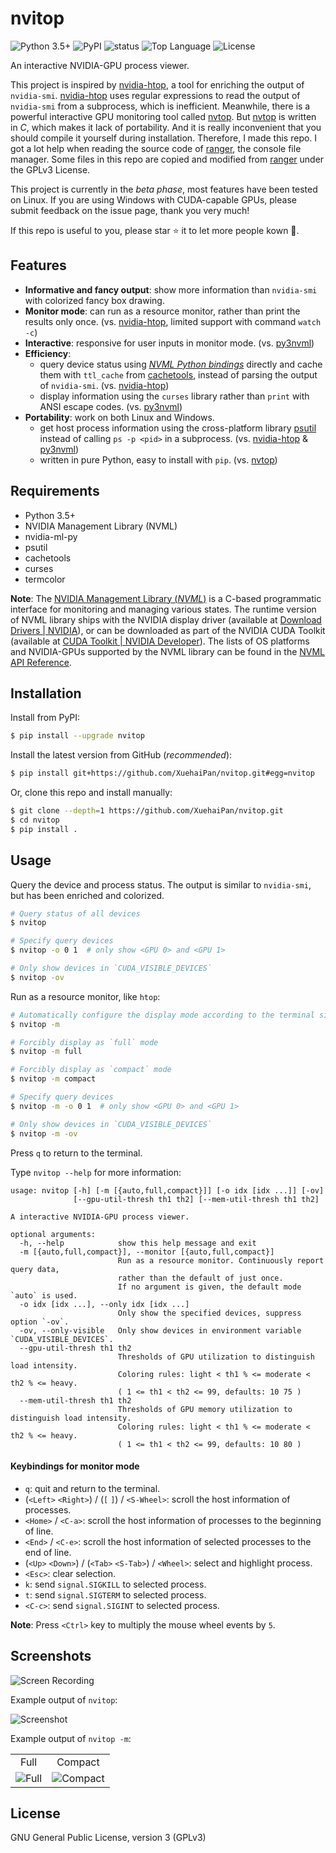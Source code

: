 # nvitop

![Python 3.5+](https://img.shields.io/badge/Python-3.5%2B-brightgreen.svg)
![PyPI](https://img.shields.io/pypi/v/nvitop?label=PyPI)
![status](https://img.shields.io/pypi/status/nvitop)
![Top Language](https://img.shields.io/github/languages/top/XuehaiPan/nvitop?label=Python)
![License](https://img.shields.io/github/license/XuehaiPan/nvitop?label=License)

An interactive NVIDIA-GPU process viewer.

This project is inspired by [nvidia-htop](https://github.com/peci1/nvidia-htop), a tool for enriching the output of `nvidia-smi`. [nvidia-htop](https://github.com/peci1/nvidia-htop) uses regular expressions to read the output of `nvidia-smi` from a subprocess, which is inefficient. Meanwhile, there is a powerful interactive GPU monitoring tool called [nvtop](https://github.com/Syllo/nvtop). But [nvtop](https://github.com/Syllo/nvtop) is written in *C*, which makes it lack of portability. And it is really inconvenient that you should compile it yourself during installation. Therefore, I made this repo. I got a lot help when reading the source code of [ranger](https://github.com/ranger/ranger), the console file manager. Some files in this repo are copied and modified from [ranger](https://github.com/ranger/ranger) under the GPLv3 License.

This project is currently in the *beta phase*, most features have been tested on Linux. If you are using Windows with CUDA-capable GPUs, please submit feedback on the issue page, thank you very much!

If this repo is useful to you, please star ⭐️ it to let more people kown 🤗.

## Features

- **Informative and fancy output**: show more information than `nvidia-smi` with colorized fancy box drawing.
- **Monitor mode**: can run as a resource monitor, rather than print the results only once. (vs. [nvidia-htop](https://github.com/peci1/nvidia-htop), limited support with command `watch -c`)
- **Interactive**: responsive for user inputs in monitor mode. (vs. [py3nvml](https://github.com/fbcotter/py3nvml))
- **Efficiency**:
  - query device status using [*NVML Python bindings*](https://pypi.org/project/nvidia-ml-py) directly and cache them with `ttl_cache` from [cachetools](https://github.com/tkem/cachetools), instead of parsing the output of `nvidia-smi`. (vs. [nvidia-htop](https://github.com/peci1/nvidia-htop))
  - display information using the `curses` library rather than `print` with ANSI escape codes. (vs. [py3nvml](https://github.com/fbcotter/py3nvml))
- **Portability**: work on both Linux and Windows.
  - get host process information using the cross-platform library [psutil](https://github.com/giampaolo/psutil) instead of calling `ps -p <pid>` in a subprocess. (vs. [nvidia-htop](https://github.com/peci1/nvidia-htop) & [py3nvml](https://github.com/fbcotter/py3nvml))
  - written in pure Python, easy to install with `pip`. (vs. [nvtop](https://github.com/Syllo/nvtop))

## Requirements

- Python 3.5+
- NVIDIA Management Library (NVML)
- nvidia-ml-py
- psutil
- cachetools
- curses
- termcolor

**Note**: The [NVIDIA Management Library (*NVML*)](https://developer.nvidia.com/nvidia-management-library-nvml) is a C-based programmatic interface for monitoring and managing various states. The runtime version of NVML library ships with the NVIDIA display driver (available at [Download Drivers | NVIDIA](https://www.nvidia.com/Download/index.aspx)), or can be downloaded as part of the NVIDIA CUDA Toolkit (available at [CUDA Toolkit | NVIDIA Developer](https://developer.nvidia.com/cuda-downloads)). The lists of OS platforms and NVIDIA-GPUs supported by the NVML library can be found in the [NVML API Reference](https://docs.nvidia.com/deploy/nvml-api/nvml-api-reference.html).

## Installation

Install from PyPI:

```bash
$ pip install --upgrade nvitop
```

Install the latest version from GitHub (*recommended*):

```bash
$ pip install git+https://github.com/XuehaiPan/nvitop.git#egg=nvitop
```

Or, clone this repo and install manually:

```bash
$ git clone --depth=1 https://github.com/XuehaiPan/nvitop.git
$ cd nvitop
$ pip install .
```

## Usage

Query the device and process status. The output is similar to `nvidia-smi`, but has been enriched and colorized.

```bash
# Query status of all devices
$ nvitop

# Specify query devices
$ nvitop -o 0 1  # only show <GPU 0> and <GPU 1>

# Only show devices in `CUDA_VISIBLE_DEVICES`
$ nvitop -ov
```

Run as a resource monitor, like `htop`:

```bash
# Automatically configure the display mode according to the terminal size
$ nvitop -m

# Forcibly display as `full` mode
$ nvitop -m full

# Forcibly display as `compact` mode
$ nvitop -m compact

# Specify query devices
$ nvitop -m -o 0 1  # only show <GPU 0> and <GPU 1>

# Only show devices in `CUDA_VISIBLE_DEVICES`
$ nvitop -m -ov
```

Press `q` to return to the terminal.

Type `nvitop --help` for more information:

```
usage: nvitop [-h] [-m [{auto,full,compact}]] [-o idx [idx ...]] [-ov]
              [--gpu-util-thresh th1 th2] [--mem-util-thresh th1 th2]

A interactive NVIDIA-GPU process viewer.

optional arguments:
  -h, --help            show this help message and exit
  -m [{auto,full,compact}], --monitor [{auto,full,compact}]
                        Run as a resource monitor. Continuously report query data,
                        rather than the default of just once.
                        If no argument is given, the default mode `auto` is used.
  -o idx [idx ...], --only idx [idx ...]
                        Only show the specified devices, suppress option `-ov`.
  -ov, --only-visible   Only show devices in environment variable `CUDA_VISIBLE_DEVICES`.
  --gpu-util-thresh th1 th2
                        Thresholds of GPU utilization to distinguish load intensity.
                        Coloring rules: light < th1 % <= moderate < th2 % <= heavy.
                        ( 1 <= th1 < th2 <= 99, defaults: 10 75 )
  --mem-util-thresh th1 th2
                        Thresholds of GPU memory utilization to distinguish load intensity.
                        Coloring rules: light < th1 % <= moderate < th2 % <= heavy.
                        ( 1 <= th1 < th2 <= 99, defaults: 10 80 )
```

#### Keybindings for monitor mode

- `q`: quit and return to the terminal.
- (`<Left>` `<Right>`) / (`[` `]`) / `<S-Wheel>`: scroll the host information of processes.
- `<Home>` / `<C-a>`: scroll the host information of processes to the beginning of line.
- `<End>` / `<C-e>`: scroll the host information of selected processes to the end of line.
- (`<Up>` `<Down>`) / (`<Tab>` `<S-Tab>`) / `<Wheel>`: select and highlight process.
- `<Esc>`: clear selection.
- `k`: send `signal.SIGKILL` to selected process.
- `t`: send `signal.SIGTERM` to selected process.
- `<C-c>`: send `signal.SIGINT` to selected process.

**Note**: Press `<Ctrl>` key to multiply the mouse wheel events by `5`.

## Screenshots

![Screen Recording](https://user-images.githubusercontent.com/16078332/107406772-c65e9400-6b43-11eb-876b-40527c64ffe4.gif)

Example output of `nvitop`:

<img src="https://user-images.githubusercontent.com/16078332/107397202-6a8f0d80-6b39-11eb-8bea-62ff63a44088.png" alt="Screenshot">

Example output of `nvitop -m`:

<table>
  <tr valign="center">
    <td align="center">Full</td>
    <td align="center">Compact</td>
  </tr>
  <tr valign="top">
    <td align="center"><img src="https://user-images.githubusercontent.com/16078332/107529263-a7b8d580-6bf5-11eb-9ff8-f53f5b5d2471.png" alt="Full"></td>
    <td align="center"><img src="https://user-images.githubusercontent.com/16078332/107529273-aa1b2f80-6bf5-11eb-8b07-ce7cd4ee82bf.png" alt="Compact"></td>
  </tr>
</table>

## License

GNU General Public License, version 3 (GPLv3)
